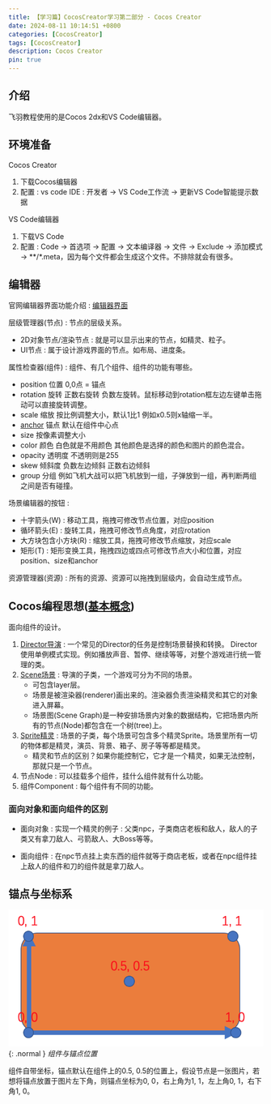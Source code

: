 ```yaml
---
title: 【学习篇】CocosCreator学习第二部分 - Cocos Creator
date: 2024-08-11 10:14:51 +0800
categories: [CocosCreator]
tags: [CocosCreator]
description: Cocos Creator
pin: true
---
```


## 介绍
飞羽教程使用的是Cocos 2dx和VS Code编辑器。

## 环境准备
Cocos Creator
1. 下载Cocos编辑器
2. 配置 : vs code IDE : 开发者 -> VS Code工作流 -> 更新VS Code智能提示数据

VS Code编辑器
1. 下载VS Code
2. 配置 : Code -> 首选项 -> 配置 -> 文本编译器 -> 文件 -> Exclude -> 添加模式 -> **/*.meta，因为每个文件都会生成这个文件。不排除就会有很多。

## 编辑器
官网编辑器界面功能介绍 : [编辑器界面](https://docs.cocos.com/creator/3.8/manual/zh/editor/)

层级管理器(节点) : 节点的层级关系。
- 2D对象节点/渲染节点 : 就是可以显示出来的节点，如精灵、粒子。
- UI节点 : 属于设计游戏界面的节点。如布局、进度条。

属性检查器(组件) : 组件、有几个组件、组件的功能有哪些。
- position 位置 0,0点 = 锚点
- rotation 旋转 正数右旋转 负数左旋转。鼠标移动到rotation框左边左键单击拖动可以直接旋转调整。
- scale 缩放 按比例调整大小，默认1比1 例如x0.5则x轴缩一半。
- [anchor](#锚点与坐标系) 锚点 默认在组件中心点 
- size 按像素调整大小
- color 颜色 白色就是不用颜色 其他颜色是选择的颜色和图片的颜色混合。
- opacity 透明度 不透明则是255
- skew 倾斜度 负数左边倾斜 正数右边倾斜
- group 分组 例如飞机大战可以把飞机放到一组，子弹放到一组，再判断两组之间是否有碰撞。

场景编辑器的按钮 : 
- 十字箭头(W) : 移动工具，拖拽可修改节点位置，对应position
- 循环箭头(E) : 旋转工具，拖拽可修改节点角度，对应rotation
- 大方块包含小方块(R) : 缩放工具，拖拽可修改节点缩放，对应scale
- 矩形(T) : 矩形变换工具，拖拽四边或四点可修改节点大小和位置，对应position、size和anchor

资源管理器(资源) : 所有的资源、资源可以拖拽到层级内，会自动生成节点。

## Cocos编程思想([基本概念](https://docs.cocos.com/cocos2d-x/manual/zh/basic_concepts/))
面向组件的设计。
1. [Director导演](https://docs.cocos.com/cocos2d-x/manual/zh/basic_concepts/director.html) : 一个常见的Director的任务是控制场景替换和转换。 Director使用单例模式实现。例如播放声音、暂停、继续等等，对整个游戏进行统一管理的类。
2. [Scene场景](https://docs.cocos.com/cocos2d-x/manual/zh/basic_concepts/scene.html) : 导演的子类，一个游戏可分为不同的场景。
    - 可包含layer层。
    - 场景是被渲染器(renderer)画出来的。渲染器负责渲染精灵和其它的对象进入屏幕。
    - 场景图(Scene Graph)是一种安排场景内对象的数据结构，它把场景内所有的节点(Node)都包含在一个树(tree)上。
3. [Sprite精灵](https://docs.cocos.com/cocos2d-x/manual/zh/basic_concepts/sprites.html) : 场景的子类，每个场景可包含多个精灵Sprite。场景里所有一切的物体都是精灵，演员、背景、箱子、房子等等都是精灵。
    - 精灵和节点的区别？如果你能控制它，它才是一个精灵，如果无法控制，那就只是一个节点。
4. 节点Node : 可以挂载多个组件，挂什么组件就有什么功能。
5. 组件Component : 每个组件有不同的功能。

### 面向对象和面向组件的区别
- 面向对象 : 实现一个精灵的例子 : 父类npc，子类商店老板和敌人，敌人的子类又有拿刀敌人、弓箭敌人、大Boss等等。

- 面向组件 : 在npc节点挂上卖东西的组件就等于商店老板，或者在npc组件挂上敌人的组件和刀的组件就是拿刀敌人。

## 锚点与坐标系
![组件与锚点位置](/assets/img/cocos/learn_part_2/anchor.png){: .normal }
_组件与锚点位置_

组件自带坐标，锚点默认在组件上的0.5, 0.5的位置上，假设节点是一张图片，若想将锚点放置于图片左下角，则锚点坐标为0, 0，右上角为1, 1，左上角0, 1，右下角1, 0。